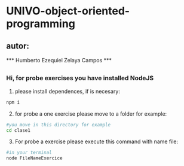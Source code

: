 # UNIVO-object-oriented-programming


## autor:
*** Humberto Ezequiel Zelaya Campos ***
##
### Hi, for probe exercises you have installed NodeJS

1. please install dependences, if is necesary:

```bash
npm i
```

2. for probe a one exercise please move to a folder for example:

```bash
#you move in this directory for example
cd clase1
```

3. For probe a exercise please execute this command with name file:

```bash
#in your terminal
node FileNameExercice